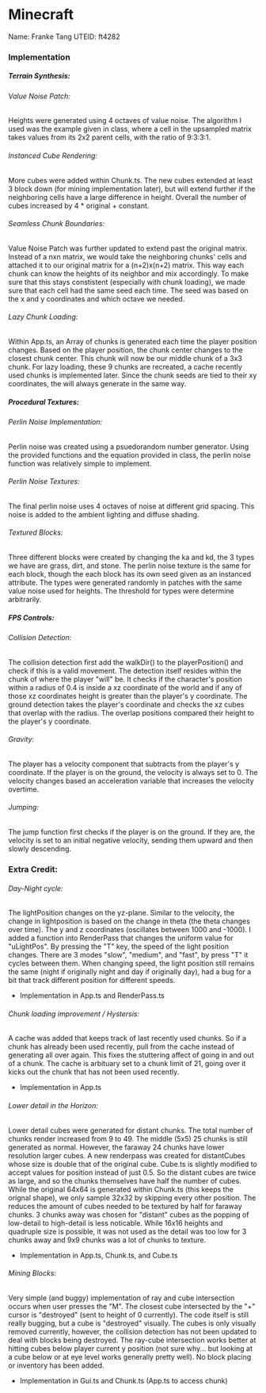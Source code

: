 
# Minecraft
Name: Franke Tang
UTEID: ft4282

### Implementation
##### Terrain Synthesis:
###### Value Noise Patch:
Heights were generated using 4 octaves of value noise. The algorithm I used was the example given in class,
where a cell in the upsampled matrix takes values from its 2x2 parent cells, with the ratio of 9:3:3:1.

###### Instanced Cube Rendering:
More cubes were added within Chunk.ts. The new cubes extended at least 3 block down (for mining implementation later),
but will extend further if the neighboring cells have a large difference in height. Overall the number of cubes increased
by 4 * original + constant. 

###### Seamless Chunk Boundaries:
Value Noise Patch was further updated to extend past the original matrix. Instead of a nxn matrix, we would take
the neighboring chunks' cells and attached it to our original matrix for a (n+2)x(n+2) matrix. This way each chunk can
know the heights of its neighbor and mix accordingly. To make sure that this stays constistent (especially with chunk
loading), we made sure that each cell had the same seed each time. The seed was based on the x and y coordinates and which
octave we needed.

###### Lazy Chunk Loading:
Within App.ts, an Array of chunks is generated each time the player position changes. Based on the player position, the
chunk center changes to the closest chunk center. This chunk will now be our middle chunk of a 3x3 chunk. For lazy loading,
these 9 chunks are recreated, a cache recently used chunks is implemented later. Since the chunk seeds are tied to their
xy coordinates, the will always generate in the same way.

##### Procedural Textures:
###### Perlin Noise Implementation:
Perlin noise was created using a psuedorandom number generator. Using the provided functions and the equation provided in
class, the perlin noise function was relatively simple to implement. 

###### Perlin Noise Textures:
The final perlin noise uses 4 octaves of noise at different grid spacing. This noise is added to the ambient lighting and diffuse shading.

###### Textured Blocks:
Three different blocks were created by changing the ka and kd, the 3 types we have are grass, dirt, and stone. The perlin 
noise texture is the same for each block, though the each block has its own seed given as an instanced attribute. The types
were generated randomly in patches with the same value noise used for heights. The threshold for types were determine
arbitrarily.

##### FPS Controls:
###### Collision Detection:
The collision detection first add the walkDir() to the playerPosition() and check if this is a valid movement. The detection
itself resides within the chunk of where the player "will" be. It checks if the character's position within a radius of 0.4 is
inside a xz coordinate of the world and if any of those xz coordinates height is greater than the player's y coordinate.
The ground detection takes the player's coordinate and checks the xz cubes that overlap with the radius. The overlap positions
compared their height to the player's y coordinate.

###### Gravity:
The player has a velocity component that subtracts from the player's y coordinate. If the player is on the ground, the 
velocity is always set to 0. The velocity changes based an acceleration variable that increases the velocity overtime.

###### Jumping:
The jump function first checks if the player is on the ground. If they are, the velocity is set to an initial negative 
velocity, sending them upward and then slowly descending.

### Extra Credit:
###### Day-Night cycle:
The lightPosition changes on the yz-plane. Similar to the velocity, the change in lightposition is based on the change in
theta (the theta changes over time). The y and z coordinates (oscillates between 1000 and -1000). I added a function into
RenderPass that changes the uniform value for "uLightPos". By pressing the "T" key, the speed of the light position changes.
There are 3 modes "slow", "medium", and "fast", by press "T" it cycles between them. When changing speed, the light position
still remains the same (night if originally night and day if originally day), had a bug for a bit that track different 
position for different  speeds. 
- Implementation in App.ts and RenderPass.ts

###### Chunk loading improvement / Hystersis:
A cache was added that keeps track of last recently used chunks. So if a chunk has already been used recently, pull from the
cache instead of generating all over again. This fixes the stuttering affect of going in and out of a chunk. The cache is 
arbituary set to a chunk limit of 21, going over it kicks out the chunk that has not been used recently.
- Implementation in App.ts

###### Lower detail in the Horizon:
Lower detail cubes were generated for distant chunks. The total number of chunks render increased from 9 to 49. The middle
(5x5) 25 chunks is still generated as normal. However, the faraway 24 chunks have lower resolution larger cubes. A new 
renderpass was created for distantCubes whose size is double that of the original cube. Cube.ts is slightly modified to
accept values for position instead of just 0.5. So the distant cubes are twice as large, and so the chunks themselves have
half the number of cubes. While the original 64x64 is generated within Chunk.ts (this keeps the orignal shape), we only
sample 32x32 by skipping every other position. The reduces the amount of cubes needed to be textured by half for faraway 
chunks. 3 chunks away was chosen for "distant" cubes as the popping of low-detail to high-detail is less noticable. While
16x16 heights and quadruple size is possible, it was not used as the detail was too low for 3 chunks away and 9x9 chunks was a
lot of chunks to texture.
- Implementation in App.ts, Chunk.ts, and Cube.ts


###### Mining Blocks:
Very simple (and buggy) implementation of ray and cube intersection occurs when user presses the "M". The closest cube 
intersected by the "+" cursor is "destroyed" (sent to height of 0 currently). The code itself is still really bugging, but a 
cube is "destroyed" visually. The cubes is only visually removed  currently, however, the collision detection has not been 
updated to deal with blocks being destroyed. The ray-cube intersection works better at hitting cubes below player current y 
position (not sure why... but looking at a cube below or at eye level works generally pretty well). No block placing or
inventory has been added.
- Implementation in Gui.ts and Chunk.ts (App.ts to access chunk)